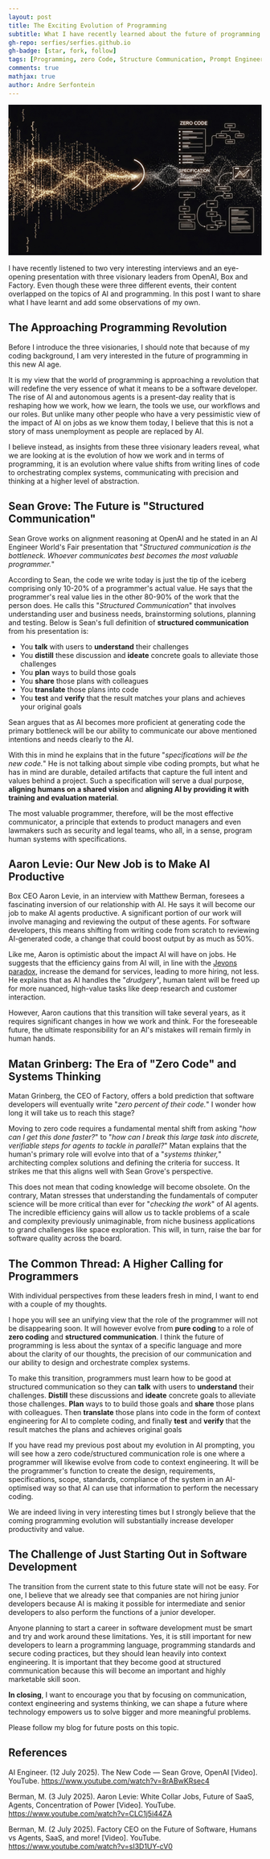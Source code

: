 ```yaml
---
layout: post
title: The Exciting Evolution of Programming
subtitle: What I have recently learned about the future of programming.
gh-repo: serfies/serfies.github.io
gh-badge: [star, fork, follow]
tags: [Programming, zero Code, Structure Communication, Prompt Engineering, Context Engineering]
comments: true
mathjax: true
author: Andre Serfontein
---
```


![My AI Prompting Evolution](/assets/img/2025-07-13-exciting-evolution-of-programming.jpg)

I have recently listened to two very interesting interviews and an eye-opening presentation with three visionary leaders from OpenAI, Box and Factory. Even though these were three different events, their content overlapped on the topics of AI and programming. In this post I want to share what I have learnt and add some observations of my own.

## The Approaching Programming Revolution

Before I introduce the three visionaries, I should note that because of my coding background, I am very interested in the future of programming in this new AI age.

It is my view that the world of programming is approaching a revolution that will redefine the very essence of what it means to be a software developer. The rise of AI and autonomous agents is a present-day reality that is reshaping how we work, how we learn, the tools we use, our workflows and our roles. But unlike many other people who have a very pessimistic view of the impact of AI on jobs as we know them today, I believe that this is not a story of mass unemployment as people are replaced by AI.

I believe instead, as insights from these three visionary leaders reveal, what we are looking at is the evolution of how we work and in terms of programming, it is an evolution where value shifts from writing lines of code to orchestrating complex systems, communicating with precision and thinking at a higher level of abstraction.

## Sean Grove: The Future is "Structured Communication"

Sean Grove works on alignment reasoning at OpenAI and he stated in an AI Engineer World's Fair presentation that "*Structured communication is the bottleneck. Whoever communicates best becomes the most valuable programmer.*"

According to Sean, the code we write today is just the tip of the iceberg comprising only 10-20% of a programmer's actual value. He says that the programmer's real value lies in the other 80-90% of the work that the person does. He calls this "*Structured Communication*" that involves understanding user and business needs, brainstorming solutions, planning and testing. Below is Sean's full definition of **structured communication** from his presentation is:

* You **talk** with users to **understand** their challenges
* You **distill** these discussion and **ideate** concrete goals to alleviate those challenges
* You **plan** ways to build those goals
* You **share** those plans with colleagues
* You **translate** those plans into code
* You **test** and **verify** that the result matches your plans and achieves your original goals

Sean argues that as AI becomes more proficient at generating code the primary bottleneck will be our ability to communicate our above mentioned intentions and needs clearly to the AI.

With this in mind he explains that in the future "*specifications will be the new code.*" He is not talking about simple vibe coding prompts, but what he has in mind are durable, detailed artifacts that capture the full intent and values behind a project. Such a specification will serve a dual purpose, **aligning humans on a shared vision** and **aligning AI by providing it with training and evaluation material**. 

The most valuable programmer, therefore, will be the most effective communicator, a principle that extends to product managers and even lawmakers such as security and legal teams, who all, in a sense, program human systems with specifications.

## Aaron Levie: Our New Job is to Make AI Productive

Box CEO Aaron Levie, in an interview with Matthew Berman, foresees a fascinating inversion of our relationship with AI. He says it will become our job to make AI agents productive. A significant portion of our work will involve managing and reviewing the output of these agents. For software developers, this means shifting from writing code from scratch to reviewing AI-generated code, a change that could boost output by as much as 50%.

Like me, Aaron is optimistic about the impact AI will have on jobs. He suggests that the efficiency gains from AI will, in line with the [Jevons paradox](https://en.wikipedia.org/wiki/Jevons_paradox), increase the demand for services, leading to more hiring, not less. He explains that as AI handles the "*drudgery*", human talent will be freed up for more nuanced, high-value tasks like deep research and customer interaction. 

However, Aaron cautions that this transition will take several years, as it requires significant changes in how we work and think. For the foreseeable future, the ultimate responsibility for an AI's mistakes will remain firmly in human hands.

## Matan Grinberg: The Era of "Zero Code" and Systems Thinking

Matan Grinberg, the CEO of Factory, offers a bold prediction that software developers will eventually write "*zero percent of their code.*" I wonder how long it will take us to reach this stage?

Moving to zero code requires a fundamental mental shift from asking "*how can I get this done faster?*" to "*how can I break this large task into discrete, verifiable steps for agents to tackle in parallel?*" Matan explains that the human's primary role will evolve into that of a "*systems thinker,*" architecting complex solutions and defining the criteria for success. It strikes me that this aligns well with Sean Grove's perspective.

This does not mean that coding knowledge will become obsolete. On the contrary, Matan stresses that understanding the fundamentals of computer science will be more critical than ever for "*checking the work*" of AI agents. The incredible efficiency gains will allow us to tackle problems of a scale and complexity previously unimaginable, from niche business applications to grand challenges like space exploration. This will, in turn, raise the bar for software quality across the board.

## The Common Thread: A Higher Calling for Programmers

With individual perspectives from these leaders fresh in mind, I want to end with a couple of my thoughts.

I hope you will see an unifying view that the role of the programmer will not be disappearing soon. It will however evolve from **pure coding** to a role of **zero coding** and **structured communication**. I think the future of programming is less about the syntax of a specific language and more about the clarity of our thoughts, the precision of our communication and our ability to design and orchestrate complex systems.

To make this transition, programmers must learn how to be good at structured communication so they can **talk** with users to **understand** their challenges. **Distill** these discussions and **ideate** concrete goals to alleviate those challenges. **Plan** ways to to build those goals and **share** those plans with colleagues. Then **translate** those plans into code in the form of context engineering for AI to complete coding, and finally **test** and **verify** that the result matches the plans and achieves original goals

If you have read my previous post about my evolution in AI prompting, you will see how a zero code/structured communication role is one where a programmer will likewise evolve from code to context engineering. It will be the programmer's function to create the design, requirements, specifications, scope, standards, compliance of the system in an AI-optimised way so that AI can use that information to perform the necessary coding.

We are indeed living in very interesting times but I strongly believe that the coming programming evolution will substantially increase developer productivity and value. 

## The Challenge of Just Starting Out in Software Development

The transition from the current state to this future state will not be easy. For one, I believe that we already see that companies are not hiring junior developers because AI is making it possible for intermediate and senior developers to also perform the functions of a junior developer.

Anyone planning to start a career in software development must be smart and try and work around these limitations. Yes, it is still important for new developers to learn a programming language, programming standards and secure coding practices, but they should lean heavily into context engineering. It is important that they become good at structured communication because this will become an important and highly marketable skill soon.

**In closing**, I want to encourage you that by focusing on communication, context engineering and systems thinking, we can shape a future where technology empowers us to solve bigger and more meaningful problems.

Please follow my blog for future posts on this topic.

## References

AI Engineer. (12 July 2025). The New Code — Sean Grove, OpenAI [Video]. YouTube. https://www.youtube.com/watch?v=8rABwKRsec4

Berman, M. (3 July 2025). Aaron Levie: White Collar Jobs, Future of SaaS, Agents, Concentration of Power [Video]. YouTube. https://www.youtube.com/watch?v=CLC1j5i44ZA

Berman, M. (2 July 2025). Factory CEO on the Future of Software, Humans vs Agents, SaaS, and more! [Video]. YouTube. https://www.youtube.com/watch?v=sI3D1UY-cV0
